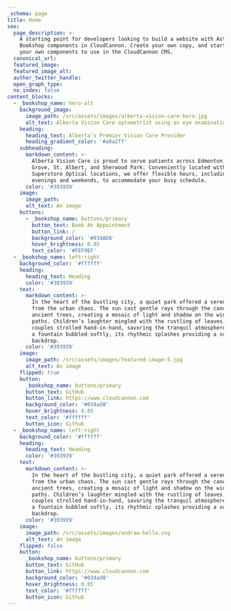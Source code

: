 ```yaml
---
_schema: page
title: Home
seo:
  page_description: >-
    A starting point for developers looking to build a website with Astro, using
    Bookshop components in CloudCannon. Create your own copy, and start creating
    your own components to use in the CloudCannon CMS.
  canonical_url:
  featured_image:
  featured_image_alt:
  author_twitter_handle:
  open_graph_type:
  no_index: false
content_blocks:
  - _bookshop_name: hero-alt
    background_image:
      image_path: /src/assets/images/alberta-vision-care-hero.jpg
      alt_text: Alberta Vision Care optometrist using an eye examination device
    heading:
      heading_text: Alberta’s Premier Vision Care Provider
      heading_gradient_color: '#a0a2ff'
    subheading:
      markdown_content: >-
        Alberta Vision Care is proud to serve patients across Edmonton, Spruce
        Grove, St. Albert, and Sherwood Park. Conveniently located within
        Superstore Optical locations, we offer flexible hours, including
        evenings and weekends, to accommodate your busy schedule.
      color: '#393939'
    image:
      image_path:
      alt_text: An image
    buttons:
      - _bookshop_name: buttons/primary
        button_text: Book An Appointment
        button_link: /
        background_color: '#034AD8'
        hover_brightness: 0.85
        text_color: '#FEF9EF'
  - _bookshop_name: left-right
    background_color: '#ffffff'
    heading:
      heading_text: Heading
      color: '#393939'
    text:
      markdown_content: >-
        In the heart of the bustling city, a quiet park offered a serene escape
        from the urban chaos. The sun cast gentle rays through the canopy of
        ancient trees, creating a mosaic of light and shadow on the winding
        paths. Children’s laughter mingled with the rustling of leaves, while
        couples strolled hand-in-hand, savoring the tranquil atmosphere. Nearby,
        a fountain bubbled softly, its rhythmic splashes providing a soothing
        backdrop.
      color: '#393939'
    image:
      image_path: /src/assets/images/featured-image-5.jpg
      alt_text: An image
    flipped: true
    button:
      _bookshop_name: buttons/primary
      button_text: GitHub
      button_link: https://www.cloudcannon.com
      background_color: '#034ad8'
      hover_brightness: 0.85
      text_color: '#ffffff'
      button_icon: Github
  - _bookshop_name: left-right
    background_color: '#ffffff'
    heading:
      heading_text: Heading
      color: '#393939'
    text:
      markdown_content: >-
        In the heart of the bustling city, a quiet park offered a serene escape
        from the urban chaos. The sun cast gentle rays through the canopy of
        ancient trees, creating a mosaic of light and shadow on the winding
        paths. Children’s laughter mingled with the rustling of leaves, while
        couples strolled hand-in-hand, savoring the tranquil atmosphere. Nearby,
        a fountain bubbled softly, its rhythmic splashes providing a soothing
        backdrop.
      color: '#393939'
    image:
      image_path: /src/assets/images/undraw-hello.svg
      alt_text: An image
    flipped: false
    button:
      _bookshop_name: buttons/primary
      button_text: GitHub
      button_link: https://www.cloudcannon.com
      background_color: '#034ad8'
      hover_brightness: 0.85
      text_color: '#ffffff'
      button_icon: Github
---
```

